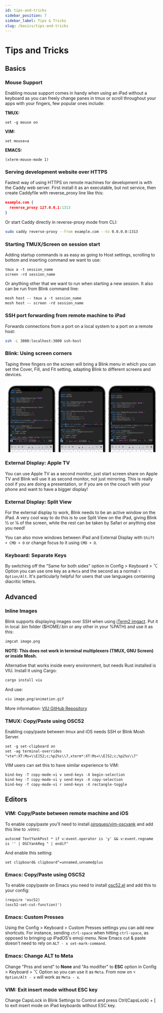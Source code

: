 ```yaml
---
id: tips-and-tricks
sidebar_position: 7
sidebar_label: Tips & Tricks
slug: /basics/tips-and-tricks
---
```


# Tips and Tricks

## Basics 

### Mouse Support

Enabling mouse support comes in handy when using an iPad without a keyboard as you can freely change panes in tmux or scroll throughout your apps with your fingers, few popular ones include:

**TMUX:**
```tmux
set -g mouse on
```

**VIM:**
```vim
set mouse=a
```

**EMACS:**
```emacs
(xterm-mouse-mode 1)
```

### Serving development website over HTTPS

Fastest way of using HTTPS on remote machines for development is with the Caddy web server. First install it as an executable, but not service, then create Caddyfile with reverse_proxy line like this:

```json
example.com {
  reverse_proxy 127.0.0.1:1313
}
```

Or start Caddy directly in reverse-proxy mode from CLI:

```bash
sudo caddy reverse-proxy --from example.com --to 0.0.0.0:1313
```

### Starting TMUX/Screen on session start

Adding startup commands is as easy as going to Host settings, scrolling to bottom and inserting command we want to use:

```shell
tmux a -t session_name
screen -rd session_name
```
Or anything other that we want to run when starting a new session. It also can be run from Blink command line:
```shell
mosh host -- tmux a -t session_name
mosh host -- screen -rd session_name
```

### SSH port forwarding from remote machine to iPad

Forwards connections from a port on a local system to a port on a remote host:

```bash
ssh -L 3000:localhost:3000 ssh-host
```
### Blink: Using screen corners

Taping three fingers on the screen will bring a Blink menu in which you can set the Cover, Fill, and Fit setting, adapting Blink to different screens and devices.

![img](tips-and-tricks/Cover-Fill-Fit.png)

### External Display: Apple TV

You can use Apple TV as a second monitor, just start screen share on Apple TV and Blink will use it as second monitor, not just mirroring. This is really cool if you are doing a presentation, or if you are on the couch with your phone and want to have a bigger display!

### External Display: Split View

For the external display to work, Blink needs to be an active window on the iPad. A very cool way to do this is to use Split View on the iPad, giving Blink ½ or ¼ of the screen, while the rest can be taken by Safari or anything else you need!

You can also move windows between iPad and External Display with `Shift + CMD + O` or change focus to it using `CMD + O`.

### Keyboard: Separate Keys

By switching off the "Same for both sides" option in Config > Keyboard > ⌥ Option you can use one key as a `Meta` and the second as a normal `⌥ Option/Alt`. It's particularly helpful for users that use languages containing diacritic letters.

## Advanced

### Inline Images

Blink supports displaying images over SSH when using [iTerm2 imgact](https://iterm2.com/utilities/imgcat). Put it in local .bin folder ($HOME/.bin or any other in your %PATH) and use it as this:

```bash
imgcat image.png
```

**NOTE: This does not work in terminal multiplexers (TMUX, GNU Screen) or inside Mosh.**

Alternative that works inside every environment, but needs Rust installed is VIU. Install it using Cargo:

```bash
cargo install viu
```
And use:

```bash
viu image.png/animation.gif
```
More information: [VIU GitHub Repository](https://github.com/atanunq/viu)

### TMUX: Copy/Paste using OSC52

Enabling copy/paste between tmux and iOS needs SSH or Blink Mosh Server.

```tmux
set -g set-clipboard on
set -ag terminal-overrides "vte*:XT:Ms=\\E]52;c;%p2%s\\7,xterm*:XT:Ms=\\E]52;c;%p2%s\\7"
```

VIM users can set this to have similar experience to VIM:

```tmux
bind-key -T copy-mode-vi v send-keys -X begin-selection
bind-key -T copy-mode-vi y send-keys -X copy-selection
bind-key -T copy-mode-vi r send-keys -X rectangle-toggle
```

## Editors

### VIM: Copy/Paste between remote machine and iOS

To enable copy/paste you'll need to install [ojroques/vim-oscyank](https://github.com/ojroques/vim-oscyank) and add this line to .vimrc:

```vim
autocmd TextYankPost * if v:event.operator is 'y' && v:event.regname is '' | OSCYankReg " | endif"
```
And enable this setting:
```vim
set clipboard& clipboard^=unnamed,unnamedplus
```

### Emacs: Copy/Paste using OSC52

To enable copy/paste on Emacs you need to install [osc52.el](https://chromium.googlesource.com/apps/libapps/+/master/hterm/etc/osc52.el) and add this to your config:

```emacs
(require 'osc52)
(osc52-set-cut-function)')
```

### Emacs: Custom Presses

Using the Config > Keyboard > Custom Presses settings you can add new shortcuts. For instance, sending `ctrl-space` when hitting `ctrl-space`, as opposed to bringing up iPadOS's emoji menu. Now Emacs cut & paste doesn't need to rely on `ALT - x set-mark-command`.

### Emacs: Change ALT to Meta

Change "Prss and send" to **None** and "As modifier" to **ESC** option in Config > Keyboard > ⌥ Option so you can use it as `Meta`. From now on `⌥ Option/Alt - x` will work as `Meta - x`.

### VIM: Exit insert mode without ESC key

Change CapsLock in Blink Settings to Control and press Ctrl(CapsLock) + [ to exit insert mode on iPad keyboards without ESC key.

<div id="fyfk-widget"></div>
